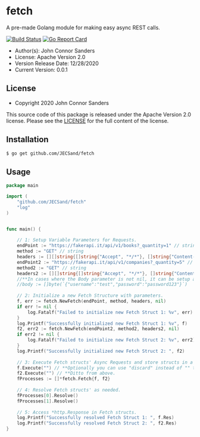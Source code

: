 # fetch

A pre-made Golang module for making easy async REST calls.

[![Build Status](https://travis-ci.org/JECSand/fetch.svg?branch=main)](https://travis-ci.org/JECSand/fetch)
[![Go Report Card](https://goreportcard.com/badge/github.com/JECSand/fetch)](https://goreportcard.com/report/github.com/JECSand/fetch)

* Author(s): John Connor Sanders
* License: Apache Version 2.0
* Version Release Date: 12/28/2020
* Current Version: 0.0.1

## License
* Copyright 2020 John Connor Sanders

This source code of this package is released under the Apache Version 2.0 license. Please see
the [LICENSE](https://github.com/JECSand/fetch/blob/main/LICENSE) for the full
content of the license.

## Installation
```bash
$ go get github.com/JECSand/fetch
```

## Usage
```go
package main

import (
	"github.com/JECSand/fetch"
	"log"
)


func main() {
	
	// 1: Setup Variable Parameters for Requests.
	endPoint := "https://fakerapi.it/api/v1/books?_quantity=1" // string
	method := "GET" // string
	headers := [][]string{[]string{"Accept", "*/*"}, []string{"Content-Type", "application/json"}} // [][]string
	endPoint2 := "https://fakerapi.it/api/v1/companies?_quantity=5" // string
	method2 := "GET" // string
	headers2 := [][]string{[]string{"Accept", "*/*"}, []string{"Content-Type", "application/json"}} // [][]string
	//**In cases where the Body parameter is not nil, it can be setup as follows:
	//body := []byte(`{"username":"test","password":"password123"}`)
	
	// 2: Initialize a new Fetch Structure with parameters.
	f, err := fetch.NewFetch(endPoint, method, headers, nil)
	if err != nil {
		log.Fatalf("Failed to initialize new Fetch Struct 1: %v", err)
	}
	log.Printf("Successfully initialized new Fetch Struct 1: %v", f)
	f2, err2 := fetch.NewFetch(endPoint2, method2, headers2, nil)
	if err2 != nil {
		log.Fatalf("Failed to initialize new Fetch Struct 2: %v", err2)
	}
	log.Printf("Successfully initialized new Fetch Struct 2: ", f2)
	
	// 3: Execute Fetch structs' Async Requests and store structs in a Slice of Fetch.
	f.Execute("") // **Optionally you can use "discard" instead of "" to throw the http response away.
	f2.Execute("") // **Ditto from above.
	fProcesses := []*fetch.Fetch{f, f2}
	
	// 4: Resolve Fetch structs' as needed.
	fProcesses[0].Resolve()
	fProcesses[1].Resolve()
	
	// 5: Access *http.Response in Fetch structs.
	log.Printf("Successfully resolved Fetch Struct 1: ", f.Res)
	log.Printf("Successfully resolved Fetch Struct 2: ", f2.Res)
}
```
